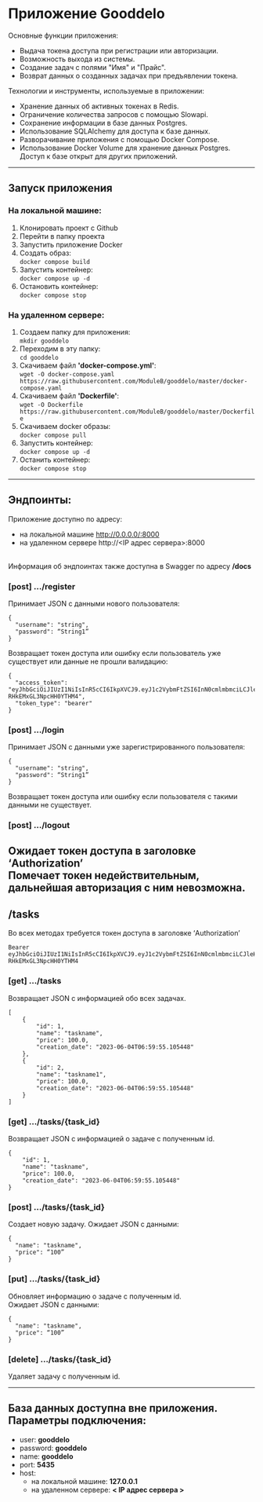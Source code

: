 
# Приложение Gooddelo

Основные функции приложения:
- Выдача токена доступа при регистрации или авторизации.
- Возможность выхода из системы.
- Создание задач с полями "Имя" и "Прайс".
- Возврат данных о созданных задачах при предъявлении токена.

Технологии и инструменты, используемые в приложении:
- Хранение данных об активных токенах в Redis.
- Ограничение количества запросов с помощью Slowapi.
- Сохранение информации в базе данных Postgres.
- Использование SQLAlchemy для доступа к базе данных.
- Разворачивание приложения с помощью Docker Compose.
- Использование Docker Volume для хранение данных Postgres. Доступ к базе открыт для других приложений.

-----------------------------------------------------
## Запуск приложения

### На локальной машине:

1. Клонировать проект с Github
2. Перейти в папку проекта
3. Запустить приложение Docker
4. Создать образ:
<br>`docker compose build`
5. Запустить контейнер:
<br>`docker compose up -d`
6. Остановить контейнер:
<br>`docker compose stop`

### На удаленном сервере:
1. Создаем папку для приложения:
<br>`mkdir gooddelo`
2. Переходим в эту папку:
<br>`cd gooddelo`
3. Скачиваем файл <b> 'docker-compose.yml'</b>: 
<br>`wget -O docker-compose.yaml https://raw.githubusercontent.com/ModuleB/gooddelo/master/docker-compose.yaml`
4. Скачиваем файл <b> 'Dockerfile'</b>: 
<br>`wget -O Dockerfile https://raw.githubusercontent.com/ModuleB/gooddelo/master/Dockerfile`
5. Скачиваем docker образы:
<br>`docker compose pull`
6. Запустить контейнер:
<br>`docker compose up -d`
7. Останить контейнер:
<br>`docker compose stop`


-----------------------------------------------------
## Эндпоинты:

Приложение доступно по адресу:
- на локальной машине http://0.0.0.0/:8000
- на удаленном сервере http://<IP адрес сервера>:8000

<br> Информация об эндпоинтах также доступна в Swagger по адресу <b>/docs</b>

### 
### **[post]** .../register 

Принимает JSON с данными нового пользователя:
```
{
  "username": "string",
  "password": “String1”
}
```

Возвращает токен доступа или ошибку если пользователь уже существует или данные не прошли валидацию:
```
{
  "access_token": "eyJhbGciOiJIUzI1NiIsInR5cCI6IkpXVCJ9.eyJ1c2VybmFtZSI6InN0cmlmbmciLCJleHAiOjE2ODU2OTAxNzd9.bn_523efN3TdqgU1gAZzVn-RHkEMxGL3NpcHH0YTHM4",
  "token_type": "bearer"
}
```
###
### **[post]** .../login

Принимает JSON с данными уже зарегистрированного пользователя:
```
{
  "username": "string",
  "password": “String1”
}
```
Возвращает токен доступа или ошибку если пользователя с такими данными не существует.

###
### **[post]** .../logout
Ожидает токен доступа в заголовке ‘Authorization’
<br>Помечает токен недействительным, дальнейшая авторизация с ним невозможна.
-----------------------------------------------------

## /tasks

Во всех методах требуется токен доступа в заголовке ‘Authorization’
```
Bearer eyJhbGciOiJIUzI1NiIsInR5cCI6IkpXVCJ9.eyJ1c2VybmFtZSI6InN0cmlmbmciLCJleHAiOjE2ODU2OTAxNzd9.bn_523efN3TdqgU1gAZzVn-RHkEMxGL3NpcHH0YTHM4
```

###
### **[get]** .../tasks
Возвращает JSON с информацией обо всех задачах.
```
[
    {
        "id": 1,
        "name": "taskname",
        "price": 100.0,
        "creation_date": "2023-06-04T06:59:55.105448"
    },
    {
        "id": 2,
        "name": "taskname1",
        "price": 100.0,
        "creation_date": "2023-06-04T06:59:55.105448"
    }
]
```

###
### **[get]** .../tasks/{task_id}
Возвращает JSON с информацией о задаче с полученным id.
```
{
    "id": 1,
    "name": "taskname",
    "price": 100.0,
    "creation_date": "2023-06-04T06:59:55.105448"
}
```

###
### **[post]** .../tasks/{task_id}
Создает новую задачу. Ожидает JSON с данными:
```
{
  "name": "taskname",
  "price": “100”
}
```

###
### [put] .../tasks/{task_id}
Обновляет информацию о задаче с полученным id.
<br>Ожидает JSON с данными:
```
{
  "name": "taskname",
  "price": “100”
}
```

###
### **[delete]** .../tasks/{task_id}
Удаляет задачу с полученным id.

---

## База данных доступна вне приложения. Параметры подключения:
- user: <b>gooddelo</b>
- password: <b>gooddelo</b>
- name: <b>gooddelo</b>
- port: <b>5435</b>
- host:
  * на локальной машине: <b>127.0.0.1</b>
  * на удаленном сервере: <b>< IP адрес сервера ></b>
